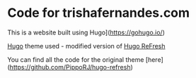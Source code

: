 # Code for trishafernandes.com 

This is a website built using Hugo](https://gohugo.io/)

[Hugo](https://gohugo.io/) theme used - modified version of [Hugo ReFresh](https://themes.gohugo.io/hugo-refresh/) 

You can find all the code for the original theme [here] (https://github.com/PippoRJ/hugo-refresh)